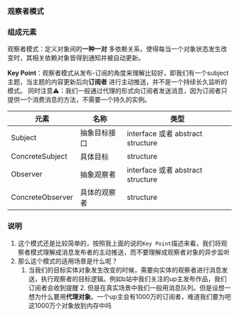### 观察者模式

### 组成元素

观察者模式：定义对象间的**一种一对**
多依赖关系，使得每当一个对象状态发生改变时，其相关依赖对象皆得到通知并被自动更新。

**Key Point**：观察者模式从发布-订阅的角度来理解比较好，即我们有一个subject主题，当主题的内容更新后向**订阅者**
进行主动推送，并不是一个持续长久监听的模式。
同时注意⚠️：我们一般通过代理的形式向订阅者发送消息，因为订阅者只提供一个消费消息的方法，不需要一个持久的实例。

| 元素               | 名称     | 类型                               |
|------------------|--------|----------------------------------|
| Subject          | 抽象目标接口 | interface 或者 abstract structure  |
| ConcreteSubject  | 具体目标   | structure                        |
| Observer         | 抽象观察者  | interface  或者 abstract structure |
| ConcreteObserver | 具体的观察者 | structure                        |

### 说明

1. 这个模式还是比较简单的，按照我上面的说的`Key Point`描述来看，我们将观察者模式理解成消息发布者的主动推送，而不要理解成观察者对象的异步监听
2. 那么这个模式的适用场景是什么呢？
    1. 当我们的目标实体对象发生改变的时候，需要向实体的观察者进行消息发送，执行观察者的目标逻辑。例如b站中我们关注的up主发布作品，我们订阅者会收到提醒
        2. 但是在真实场景中我们一般用消息队列。但是设想一想为什么要用**代理对象**。一个up主会有1000万的订阅者，难道我们要为吧这1000万个对象放到内存中吗
   